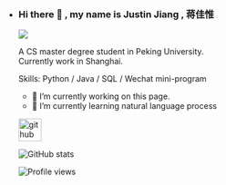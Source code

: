 - ### Hi there 👋  , my name is Justin Jiang  , 蒋佳惟
  ![](https://i.imgur.com/AfodnKD.png)

  A CS master degree student in Peking University.  
  Currently work in Shanghai.

  Skills: Python / Java / SQL / Wechat mini-program

  - 🔭 I’m currently working on this page. 
  - 🌱 I’m currently learning natural language process


  [<img src='https://cdn.jsdelivr.net/npm/simple-icons@3.0.1/icons/github.svg' alt='github' height='40'>](https://github.com/sun830910)  

  ![GitHub stats](https://github-readme-stats.vercel.app/api?username=sun830910&show_icons=true)  

  ![Profile views](https://gpvc.arturio.dev/sun830910)  